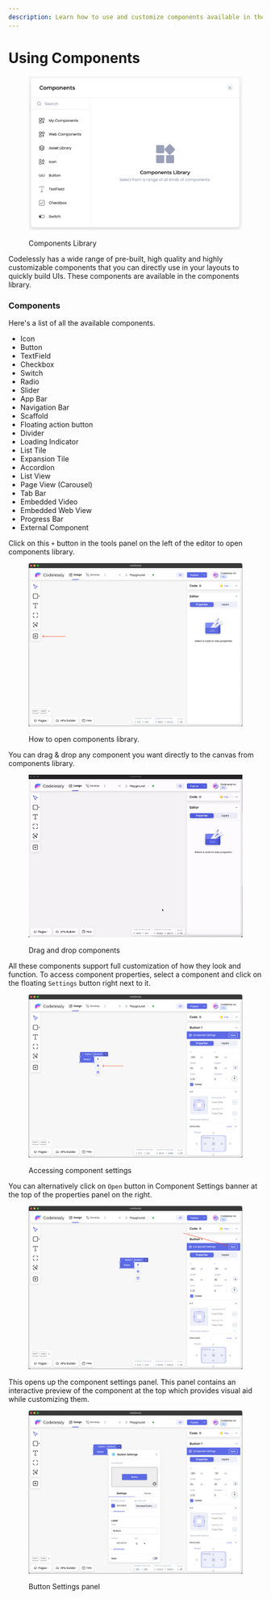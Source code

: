 ```yaml
---
description: Learn how to use and customize components available in the Editor.
---
```


# Using Components

<div data-full-width="true">

<figure><img src="../.gitbook/assets/image (1).png" alt=""><figcaption><p>Components Library</p></figcaption></figure>

</div>

Codelessly has a wide range of pre-built, high quality and highly customizable components that you can directly use in your layouts to quickly build UIs. These components are available in the components library.

### Components

Here's a list of all the available components.

* Icon
* Button
* TextField
* Checkbox
* Switch
* Radio
* Slider
* App Bar
* Navigation Bar
* Scaffold
* Floating action button
* Divider
* Loading Indicator
* List Tile
* Expansion Tile
* Accordion
* List View
* Page View (Carousel)
* Tab Bar
* Embedded Video
* Embedded Web View
* Progress Bar
* External Component

Click on this `+` button in the tools panel on the left of the editor to open components library.

<div data-full-width="true">

<figure><img src="../.gitbook/assets/image (2).png" alt=""><figcaption><p>How to open components library.</p></figcaption></figure>

</div>

You can drag & drop any component you want directly to the canvas from components library.

<div data-full-width="true">

<figure><img src="../.gitbook/assets/ezgif.com-video-to-gif.gif" alt=""><figcaption><p>Drag and drop components</p></figcaption></figure>

</div>

All these components support full customization of how they look and function. To access component properties, select a component and click on the floating `Settings` button right next to it.

<div data-full-width="true">

<figure><img src="../.gitbook/assets/image (3).png" alt=""><figcaption><p>Accessing component settings</p></figcaption></figure>

</div>

You can alternatively click on `Open` button in Component Settings banner at the top of the properties panel on the right.

<div data-full-width="true">

<figure><img src="../.gitbook/assets/image (4).png" alt=""><figcaption></figcaption></figure>

</div>

This opens up the component settings panel. This panel contains an interactive preview of the component at the top which provides visual aid while customizing them.

<div data-full-width="true">

<figure><img src="../.gitbook/assets/image (6).png" alt=""><figcaption><p>Button Settings panel</p></figcaption></figure>

</div>

